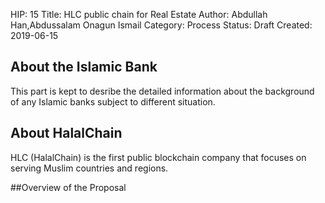    HIP: 15
   Title: HLC public chain for Real Estate
   Author: Abdullah Han,Abdussalam Onagun Ismail
   Category: Process
   Status: Draft
   Created: 2019-06-15
   
   
## About the Islamic Bank
   
   This part is kept to desribe the detailed information about the background of any Islamic banks subject to different situation.
    
 ## About HalalChain

HLC (HalalChain) is the first public blockchain company that focuses on serving Muslim countries and regions.

##Overview of the Proposal

